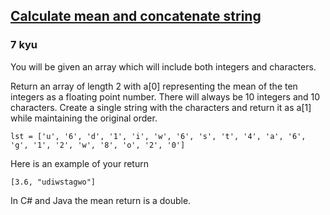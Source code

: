 <h2><a href=https://www.codewars.com/kata/56f7493f5d7c12d1690000b6/train/javascript target="_blank">Calculate mean and concatenate string</a></h2><h3>7 kyu</h3><p>You will be given an array which will include both integers and characters. </p><p>Return an array of length 2 with a[0] representing the mean of the ten integers as a floating point number. There will always be 10 integers and 10 characters. Create a single string with the characters and return it as a[1] while maintaining the original order.</p><pre><code>lst = ['u', '6', 'd', '1', 'i', 'w', '6', 's', 't', '4', 'a', '6', 'g', '1', '2', 'w', '8', 'o', '2', '0']</code></pre><p>Here is an example of your return </p><pre><code>[3.6, "udiwstagwo"]</code></pre><p>In C# and Java the mean return is a double. </p>